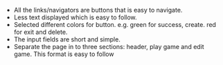 - All the links/navigators are buttons that is easy to navigate.
- Less text displayed which is easy to follow.
- Selected different colors for button. e.g. green for success, create. red for  exit and delete.
- The input fields are short and simple.
- Separate the page in to three sections: header, play game and edit game. This format is easy to follow